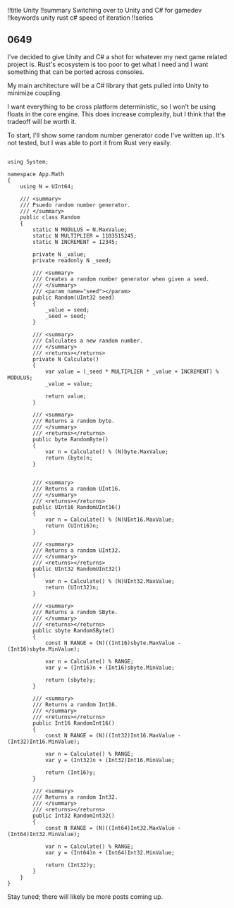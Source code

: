!!title Unity
!!summary Switching over to Unity and C# for gamedev
!!keywords unity rust c# speed of iteration
!!series

## 0649

I've decided to give Unity and C# a shot for whatever my next game related project is. Rust's ecosystem is too poor to get what I need and I want something that can be ported across consoles.

My main architecture will be a C# library that gets pulled into Unity to minimize coupling. 

I want everything to be cross platform deterministic, so I won't be using floats in the core engine. This does increase complexity, but I think that the tradeoff will be worth it.

To start, I'll show some random number generator code I've written up. It's not tested, but I was able to port it from Rust very easily.

```

using System;

namespace App.Math
{
	using N = UInt64;

	/// <summary>
	/// Psuedo random number generator.
	/// </summary>
	public class Random
	{
		static N MODULUS = N.MaxValue;
		static N MULTIPLIER = 1103515245;
		static N INCREMENT = 12345;

		private N _value;
		private readonly N _seed;

		/// <summary>
		/// Creates a random number generator when given a seed.
		/// </summary>
		/// <param name="seed"></param>
		public Random(UInt32 seed)
		{
			_value = seed;
			_seed = seed;
		}

		/// <summary>
		/// Calculates a new random number.
		/// </summary>
		/// <returns></returns>
		private N Calculate()
		{
			var value = (_seed * MULTIPLIER * _value + INCREMENT) % MODULUS;
			_value = value;

			return value;
		}

		/// <summary>
		/// Returns a random byte.
		/// </summary>
		/// <returns></returns>
		public byte RandomByte()
		{
			var n = Calculate() % (N)byte.MaxValue;
			return (byte)n;
		}


		/// <summary>
		/// Returns a random UInt16.
		/// </summary>
		/// <returns></returns>
		public UInt16 RandomUInt16()
		{
			var n = Calculate() % (N)UInt16.MaxValue;
			return (UInt16)n;
		}

		/// <summary>
		/// Returns a random UInt32.
		/// </summary>
		/// <returns></returns>
		public UInt32 RandomUInt32()
		{
			var n = Calculate() % (N)UInt32.MaxValue;
			return (UInt32)n;
		}

		/// <summary>
		/// Returns a random SByte.
		/// </summary>
		/// <returns></returns>
		public sbyte RandomSByte()
		{
			const N RANGE = (N)((Int16)sbyte.MaxValue - (Int16)sbyte.MinValue);

			var n = Calculate() % RANGE;
			var y = (Int16)n + (Int16)sbyte.MinValue;

			return (sbyte)y;
		}

		/// <summary>
		/// Returns a random Int16.
		/// </summary>
		/// <returns></returns>
		public Int16 RandomInt16()
		{
			const N RANGE = (N)((Int32)Int16.MaxValue - (Int32)Int16.MinValue);

			var n = Calculate() % RANGE;
			var y = (Int32)n + (Int32)Int16.MinValue;

			return (Int16)y;
		}

		/// <summary>
		/// Returns a random Int32.
		/// </summary>
		/// <returns></returns>
		public Int32 RandomInt32()
		{
			const N RANGE = (N)((Int64)Int32.MaxValue - (Int64)Int32.MinValue);

			var n = Calculate() % RANGE;
			var y = (Int64)n + (Int64)Int32.MinValue;

			return (Int32)y;
		}
	}
}
```

Stay tuned; there will likely be more posts coming up.

